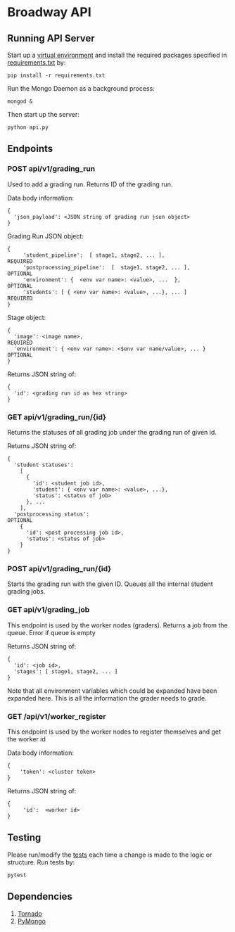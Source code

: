 # Broadway API

## Running API Server
Start up a [virtual environment](https://virtualenv.pypa.io/en/stable/) and install the required packages specified in [requirements.txt](requirements.txt) by:
```shell
pip install -r requirements.txt
```

Run the Mongo Daemon as a background process:
```shell
mongod &
```
Then start up the server:
```shell
python api.py
```

## Endpoints

### POST api/v1/grading_run
Used to add a grading run. Returns ID of the grading run.

Data body information:
```
{
  'json_payload': <JSON string of grading run json object>
}
```
Grading Run JSON object:
```
{
     'student_pipeline':  [ stage1, stage2, ... ],              REQUIRED
     'postprocessing_pipeline':  [  stage1, stage2, ... ],      OPTIONAL
     'environment': {  <env var name>: <value>, ...  },         OPTIONAL
     'students': [ { <env var name>: <value>, ...}, ... ]       REQUIRED
}
```
Stage object:
```
{
  'image': <image name>,                                        REQUIRED
  'environment': { <env var name>: <$env var name/value>, ... } OPTIONAL
}
```
Returns JSON string of:
```
{
  'id': <grading run id as hex string>
}
```

### GET api/v1/grading_run/{id}
Returns the statuses of all grading job under the grading run of given id.

Returns JSON string of:
```
{
  'student statuses': 
    [
      {
        'id': <student job id>, 
        'student': { <env var name>: <value>, ...},
        'status': <status of job>
      }, ...
    ], 
  'postprocessing status':                                      OPTIONAL
    { 
      'id': <post processing job id>, 
      'status': <status of job> 
    } 
}
```

### POST api/v1/grading_run/{id}
Starts the grading run with the given ID. Queues all the internal student grading jobs.

### GET api/v1/grading_job
This endpoint is used by the worker nodes (graders). Returns a job from the queue. Error if queue is empty

Returns JSON string of:
```
{
  'id': <job id>,
  'stages': [ stage1, stage2, ... ]
}
```
Note that all environment variables which could be expanded have been expanded here. This is all the information the grader needs to grade.

### GET /api/v1/worker_register
This endpoint is used by the worker nodes to register themselves and get the worker id

Data body information:
```
{
    'token': <cluster token>
}
```

Returns JSON string of:
```
{
     'id':  <worker id>
}
```

## Testing
Please run/modify the [tests](test_api.py) each time a change is made to the logic or structure. Run tests by:
```shell
pytest
```

## Dependencies
1. [Tornado](https://www.tornadoweb.org/en/stable/)
2. [PyMongo](https://api.mongodb.com/python/current/)
